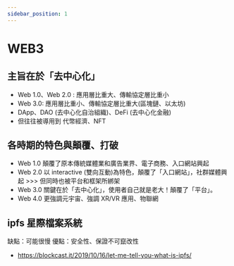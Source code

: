 ```yaml
---
sidebar_position: 1
---
```

# WEB3

## 主旨在於「去中心化」
- Web 1.0、Web 2.0 : 應用層比重大、傳輸協定層比重小
- Web 3.0: 應用層比重小、傳輸協定層比重大(區塊鏈、以太坊)
- DApp、DAO (去中心化自治組織)、DeFi (去中心化金融)
- 但往往被導用到 代幣經濟、NFT

## 各時期的特色與顛覆、打破
- Web 1.0 顛覆了原本傳統媒體業和廣告業界、電子商務、入口網站興起
- Web 2.0 以 interactive (雙向互動)為特色，顛覆了「入口網站」，社群媒體興起 >>> 但同時也被平台和框架所綁架
- Web 3.0 關鍵在於「去中心化」，使用者自己就是老大！顛覆了「平台」。
- Web 4.0 更強調元宇宙、強調 XR/VR 應用、物聯網

## ipfs 星際檔案系統
缺點：可能很慢
優點：安全性、保證不可竄改性
- https://blockcast.it/2019/10/16/let-me-tell-you-what-is-ipfs/
